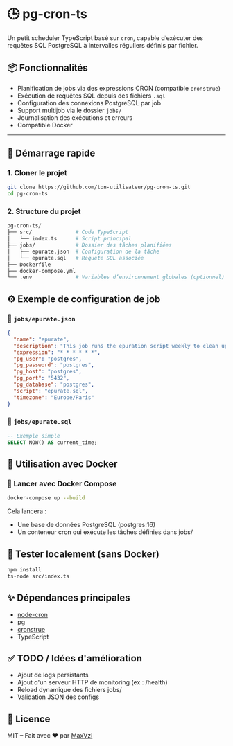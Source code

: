 # 🕒 pg-cron-ts

Un petit scheduler TypeScript basé sur `cron`, capable d’exécuter des requêtes SQL PostgreSQL à intervalles réguliers définis par fichier.

## 📦 Fonctionnalités

- Planification de jobs via des expressions CRON (compatible `cronstrue`)
- Exécution de requêtes SQL depuis des fichiers `.sql`
- Configuration des connexions PostgreSQL par job
- Support multijob via le dossier `jobs/`
- Journalisation des exécutions et erreurs
- Compatible Docker

---

## 🚀 Démarrage rapide

### 1. Cloner le projet

```bash
git clone https://github.com/ton-utilisateur/pg-cron-ts.git
cd pg-cron-ts
```

### 2. Structure du projet

```bash
pg-cron-ts/
├── src/              # Code TypeScript
│   └── index.ts      # Script principal
├── jobs/             # Dossier des tâches planifiées
│   ├── epurate.json  # Configuration de la tâche
│   └── epurate.sql   # Requête SQL associée
├── Dockerfile
├── docker-compose.yml
└── .env              # Variables d’environnement globales (optionnel)
```

## ⚙️ Exemple de configuration de job

### 📄 `jobs/epurate.json`

```json
{
  "name": "epurate",
  "description": "This job runs the epuration script weekly to clean up old data.",
  "expression": "* * * * * *",
  "pg_user": "postgres",
  "pg_password": "postgres",
  "pg_host": "postgres",
  "pg_port": "5432",
  "pg_database": "postgres",
  "script": "epurate.sql",
  "timezone": "Europe/Paris"
}
```

### 🧾 `jobs/epurate.sql`

```sql
-- Exemple simple
SELECT NOW() AS current_time;
```

## 🐳 Utilisation avec Docker

### 🔧 Lancer avec Docker Compose

```bash
docker-compose up --build
```

Cela lancera :
- Une base de données PostgreSQL (postgres:16)
- Un conteneur cron qui exécute les tâches définies dans jobs/

## 🧪 Tester localement (sans Docker)

```bash
npm install
ts-node src/index.ts
```

## ✨ Dépendances principales

- [node-cron](https://github.com/kelektiv/node-cron)
- [pg](https://node-postgres.com/)
- [cronstrue](https://github.com/bradymholt/cRonstrue)
- TypeScript

## ✅ TODO / Idées d'amélioration

- Ajout de logs persistants
- Ajout d'un serveur HTTP de monitoring (ex : /health)
- Reload dynamique des fichiers jobs/
- Validation JSON des configs

## 📝 Licence

MIT – Fait avec ❤️ par [MaxVzl](https://github.com/MaxVzl)
